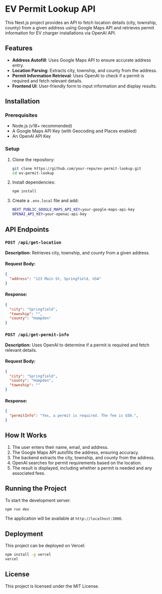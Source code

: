 # EV Permit Lookup API

This Next.js project provides an API to fetch location details (city, township, county) from a given address using Google Maps API and retrieves permit information for EV charger installations via OpenAI API.

## Features
- **Address Autofill**: Uses Google Maps API to ensure accurate address entry.
- **Location Parsing**: Extracts city, township, and county from the address.
- **Permit Information Retrieval**: Uses OpenAI to check if a permit is required and fetch relevant details.
- **Frontend UI**: User-friendly form to input information and display results.

## Installation

### Prerequisites
- Node.js (v18+ recommended)
- A Google Maps API Key (with Geocoding and Places enabled)
- An OpenAI API Key

### Setup
1. Clone the repository:
   ```sh
   git clone https://github.com/your-repo/ev-permit-lookup.git
   cd ev-permit-lookup
   ```
2. Install dependencies:
   ```sh
   npm install
   ```
3. Create a `.env.local` file and add:
   ```sh
   NEXT_PUBLIC_GOOGLE_MAPS_API_KEY=your-google-maps-api-key
   OPENAI_API_KEY=your-openai-api-key
   ```

## API Endpoints

### `POST /api/get-location`
**Description:** Retrieves city, township, and county from a given address.

#### Request Body:
```json
{
  "address": "123 Main St, Springfield, USA"
}
```

#### Response:
```json
{
  "city": "Springfield",
  "township": "",
  "county": "Hampden"
}
```

### `POST /api/get-permit-info`
**Description:** Uses OpenAI to determine if a permit is required and fetch relevant details.

#### Request Body:
```json
{
  "city": "Springfield",
  "county": "Hampden",
  "township": ""
}
```

#### Response:
```json
{
  "permitInfo": "Yes, a permit is required. The fee is $50.",
}
```

## How It Works
1. The user enters their name, email, and address.
2. The Google Maps API autofills the address, ensuring accuracy.
3. The backend extracts the city, township, and county from the address.
4. OpenAI searches for permit requirements based on the location.
5. The result is displayed, including whether a permit is needed and any associated fees.

## Running the Project
To start the development server:
```sh
npm run dev
```
The application will be available at `http://localhost:3000`.

## Deployment
This project can be deployed on Vercel:
```sh
npm install -g vercel
vercel
```

## License
This project is licensed under the MIT License.

